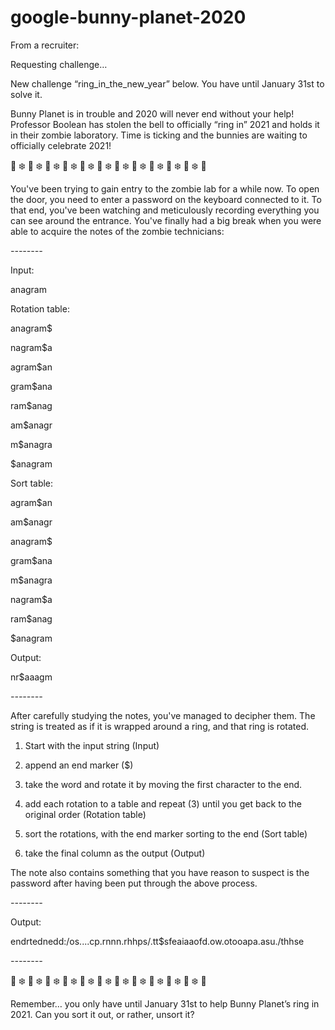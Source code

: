 # google-bunny-planet-2020

From a recruiter:

Requesting challenge…

New challenge “ring_in_the_new_year” below. You have until January 31st to solve it. 


Bunny Planet is in trouble and 2020 will never end without your help! Professor Boolean has stolen the bell to officially “ring in” 2021 and holds it in their zombie laboratory. Time is ticking and the bunnies are waiting to officially celebrate 2021!


🐰 ❄️ 🐰 ❄️ 🐰 ❄️ 🐰 ❄️ 🐰 ❄️ 🐰 ❄️ 🐰 ❄️ 🐰 ❄️ 🐰 ❄️ 🐰 ❄️ 🐰 ❄️ 🐰


You've been trying to gain entry to the zombie lab for a while now. To open the door, you need to enter a password on the keyboard connected to it. To that end, you've been watching and meticulously recording everything you can see around the entrance. You've finally had a big break when you were able to acquire the notes of the zombie technicians:


*--------*

Input:

anagram


Rotation table:

anagram$

nagram$a

agram$an

gram$ana

ram$anag

am$anagr

m$anagra

$anagram


Sort table:

agram$an

am$anagr

anagram$

gram$ana

m$anagra

nagram$a

ram$anag

$anagram


Output:

nr$aaagm

*--------*


After carefully studying the notes, you've managed to decipher them.  The string is treated as if it is wrapped around a ring, and that ring is rotated.


1) Start with the input string (Input)

2) append an end marker ($)

3) take the word and rotate it by moving the first character to the end.

4) add each rotation to a table and repeat (3) until you get back to the original order (Rotation table)

5) sort the rotations, with the end marker sorting to the end (Sort table)

6) take the final column as the output (Output)


The note also contains something that you have reason to suspect is the password after having been put through the above process.


*--------*

Output:

endrtednedd:/os....cp.rnnn.rhhps/.tt$sfeaiaaofd.ow.otooapa.asu./thhse

*--------*


🐰 ❄️ 🐰 ❄️ 🐰 ❄️ 🐰 ❄️ 🐰 ❄️ 🐰 ❄️ 🐰 ❄️ 🐰 ❄️ 🐰 ❄️ 🐰 ❄️ 🐰 ❄️ 🐰


Remember… you only have until January 31st  to help Bunny Planet’s ring in 2021. Can you sort it out, or rather, unsort it?
